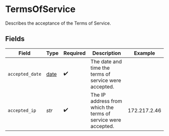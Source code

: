 # TermsOfService

Describes the acceptance of the Terms of Service.


## Fields

| Field                                                                | Type                                                                 | Required                                                             | Description                                                          | Example                                                              |
| -------------------------------------------------------------------- | -------------------------------------------------------------------- | -------------------------------------------------------------------- | -------------------------------------------------------------------- | -------------------------------------------------------------------- |
| `accepted_date`                                                      | [date](https://docs.python.org/3/library/datetime.html#date-objects) | :heavy_check_mark:                                                   | The date and time the terms of service were accepted.                |                                                                      |
| `accepted_ip`                                                        | *str*                                                                | :heavy_check_mark:                                                   | The IP address from which the terms of service were accepted.        | 172.217.2.46                                                         |